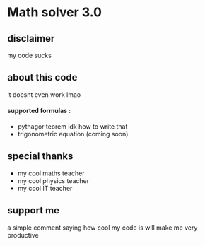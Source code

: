 # Math solver 3.0

## disclaimer
my code sucks

## about this code
it doesnt even work lmao

#### supported formulas :
- pythagor teorem idk how to write that
- trigonometric equation (coming soon)

## special thanks
- my cool maths teacher
- my cool physics teacher
- my cool IT teacher

## support me
a simple comment saying how cool my code is will make me very productive
